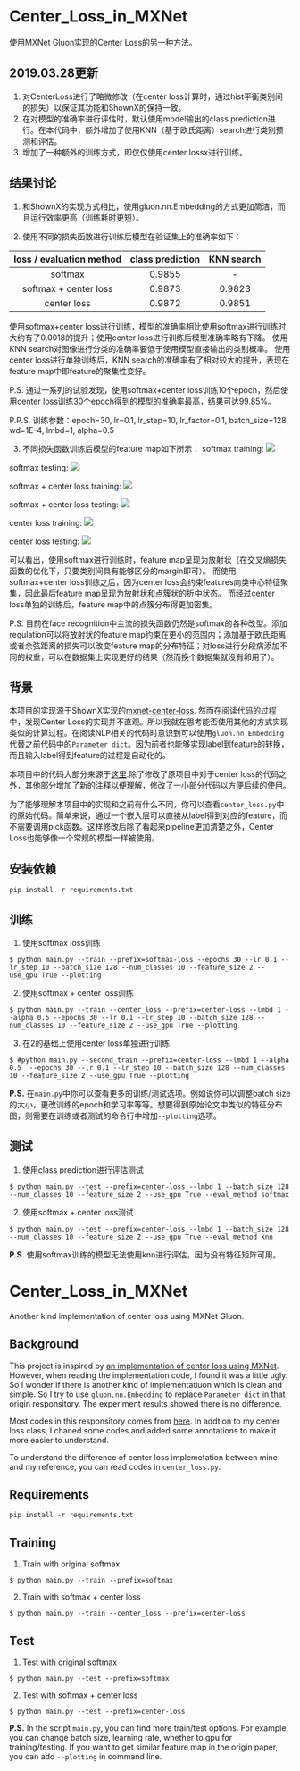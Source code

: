 # Center_Loss_in_MXNet
使用MXNet Gluon实现的Center Loss的另一种方法。

## 2019.03.28更新

1. 对CenterLoss进行了略微修改（在center loss计算时，通过hist平衡类别间的损失）以保证其功能和ShownX的保持一致。
2. 在对模型的准确率进行评估时，默认使用model输出的class prediction进行。在本代码中，额外增加了使用KNN（基于欧氏距离）search进行类别预测和评估。
3. 增加了一种额外的训练方式，即仅仅使用center lossx进行训练。

## 结果讨论
1. 和ShownX的实现方式相比，使用gluon.nn.Embedding的方式更加简洁，而且运行效率更高（训练耗时更短）。

2. 使用不同的损失函数进行训练后模型在验证集上的准确率如下：

| loss / evaluation method | class prediction | KNN search |
| :--: | :--:| :--: |
| softmax | 0.9855 | - |
| softmax + center loss | 0.9873 | 0.9823 |
| center loss | 0.9872 | 0.9851 |

使用softmax+center loss进行训练，模型的准确率相比使用softmax进行训练时大约有了0.0018的提升；使用center loss进行训练后模型准确率略有下降。
使用KNN search对图像进行分类的准确率要低于使用模型直接输出的类别概率。
使用center loss进行单独训练后，KNN search的准确率有了相对较大的提升，表现在feature map中即feature的聚集性变好。

P.S. 通过一系列的试验发现，使用softmax+center loss训练10个epoch，然后使用center loss训练30个epoch得到的模型的准确率最高，结果可达99.85%。

P.P.S. 训练参数：epoch=30, lr=0.1, lr_step=10, lr_factor=0.1, batch_size=128, wd=1E-4, lmbd=1, alpha=0.5

3. 不同损失函数训练后模型的feature map如下所示：
softmax training:
![](/output/softmax_train.gif)

softmax testing:
![](/output/softmax_test.gif)

softmax + center loss training:
![](/output/center_loss_train.gif)

softmax + center loss testing:
![](/output/center_loss_test.gif)

center loss training:
![](/output/center_loss_second_train.gif)

center loss testing:
![](/output/center_loss_second_test.gif)

可以看出，使用softmax进行训练时，feature map呈现为放射状（在交叉熵损失函数的优化下，只要类别间具有能够区分的margin即可）。
而使用softmax+center loss训练之后，因为center loss会约束features向类中心特征聚集，因此最后feature map呈现为放射状和点簇状的折中状态。
而经过center loss单独的训练后，feature map中的点簇分布得更加密集。

P.S. 目前在face recognition中主流的损失函数仍然是softmax的各种改型。添加regulation可以将放射状的feature map约束在更小的范围内；添加基于欧氏距离或者余弦距离的损失可以改变feature map的分布特征；对loss进行分段病添加不同的权重，可以在数据集上实现更好的结果（然而换个数据集就没有卵用了）。

## 背景

本项目的实现源于ShownX实现的[mxnet-center-loss](https://github.com/ShownX/mxnet-center-loss). 然而在阅读代码的过程中，发现Center Loss的实现并不直观。所以我就在思考能否使用其他的方式实现类似的计算过程。在阅读NLP相关的代码时意识到可以使用`gluon.nn.Embedding`代替之前代码中的`Parameter dict`。因为前者也能够实现label到feature的转换，而且输入label得到feature的过程是自动化的。

本项目中的代码大部分来源于[这里](https://github.com/ShownX/mxnet-center-loss).除了修改了原项目中对于center loss的代码之外，其他部分增加了新的注释以便理解，修改了一小部分代码以方便后续的使用。

为了能够理解本项目中的实现和之前有什么不同，你可以查看`center_loss.py`中的原始代码。简单来说，通过一个嵌入层可以直接从label得到对应的feature，而不需要调用pick函数。这样修改后除了看起来pipeline更加清楚之外，Center Loss也能够像一个常规的模型一样被使用。

## 安装依赖
```
pip install -r requirements.txt
```

## 训练
1. 使用softmax loss训练
```
$ python main.py --train --prefix=softmax-loss --epochs 30 --lr 0.1 --lr_step 10 --batch_size 128 --num_classes 10 --feature_size 2 --use_gpu True --plotting
```

2. 使用softmax + center loss训练
```
$ python main.py --train --center_loss --prefix=center-loss --lmbd 1 --alpha 0.5 --epochs 30 --lr 0.1 --lr_step 10 --batch_size 128 --num_classes 10 --feature_size 2 --use_gpu True --plotting
```

3. 在2的基础上使用center loss单独进行训练
```
$ #python main.py --second_train --prefix=center-loss --lmbd 1 --alpha 0.5  --epochs 30 --lr 0.1 --lr_step 10 --batch_size 128 --num_classes 10 --feature_size 2 --use_gpu True --plotting
```
**P.S.** 在`main.py`中你可以查看更多的训练/测试选项。例如说你可以调整batch size的大小，更改训练的epoch和学习率等等。想要得到原始论文中类似的特征分布图，则需要在训练或者测试的命令行中增加`--plotting`选项。

## 测试
1. 使用class prediction进行评估测试
```
$ python main.py --test --prefix=center-loss --lmbd 1 --batch_size 128 --num_classes 10 --feature_size 2 --use_gpu True --eval_method softmax
```

2. 使用softmax + center loss测试
```
$ python main.py --test --prefix=center-loss --lmbd 1 --batch_size 128 --num_classes 10 --feature_size 2 --use_gpu True --eval_method knn
```

**P.S.** 使用softmax训练的模型无法使用knn进行评估，因为没有特征矩阵可用。

# Center_Loss_in_MXNet
Another kind implementation of center loss using MXNet Gluon.

## Background

This project is inspired by [an implementation of center loss using MXNet](https://github.com/ShownX/mxnet-center-loss). However, when reading the implementation code, I found it was a little ugly. So I wonder if there is another kind of implementatiuon which is clean and simple. So I try to use `gluon.nn.Embedding` to replace `Parameter dict` in that origin responsitory. The experiment results showed there is no difference. 

Most codes in this responsitory comes from [here](https://github.com/ShownX/mxnet-center-loss). In addtion to my center loss class, I chaned some codes and added some annotations to make it more easier to understand.

To understand the difference of center loss implemetation between mine and my reference, you can read codes in `center_loss.py`.

## Requirements
```
pip install -r requirements.txt
```

## Training
1. Train with original softmax
```
$ python main.py --train --prefix=softmax
```

2. Train with softmax + center loss
```
$ python main.py --train --center_loss --prefix=center-loss
```

## Test
1. Test with original softmax
```
$ python main.py --test --prefix=softmax
```

2. Test with softmax + center loss
```
$ python main.py --test --prefix=center-loss
```

**P.S.** In the script `main.py`, you can find more train/test options. For example, you can change batch size, learning rate, whether to gpu for training/testing. If you want to get similar feature map in the origin paper, you can add `--plotting` in command line.
